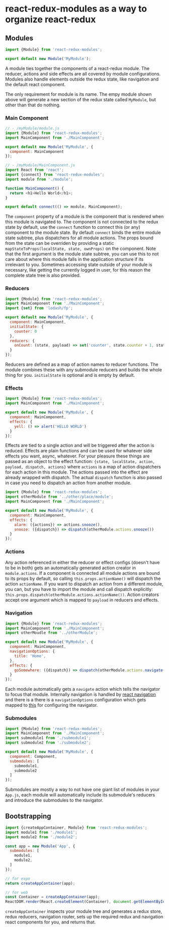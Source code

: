 # react-redux-modules as a way to organize react-redux

## Modules

```js
import {Module} from 'react-redux-modules';

export default new Module('MyModule');
```

A module ties together the components of a react-redux module. The reducer, actions and side effects are all
covered by module configurations. Modules also handle elements outside the redux state, like navigation and
the default react component.

The only requirement for module is its name. The empy module shown above will generate a new section of the redux
state called `MyModule`, but other than that do nothing.

### Main Component
```js
// - /myModule/module.js
import {Module} from 'react-redux-modules';
import MainComponent from './MainComponent';

export default new Module('MyModule', {
  component: MainComponent
});
```

```js
// - /myModule/MainComponent.js
import React from 'react';  
import {connect} from 'react-redux-modules'; 
import module from './module';

function MainComponent() {
  return <h1>Hello World</h1>;
}

export default connect(() => module, MainComponent);
```

The `component` property of a module is the component that is rendered when this module is navigated to. The
component is not connected to the redux state by default, use the `connect` function to connect this (or any)
component to the module state. By default `connect` binds the entire module state subtree, plus dispatchers
for all module actions. The props bound from the state can be overriden by providing a static
`mapStateToProps(localState, state, ownProps)` on the component. Note that the first argument is the module
state subtree, you can use this to not care about where this module falls in the application structure if its
irrelevant to you. Sometimes accessing state outside of your module is necessary, like getting the currently
logged in user, for this reason the complete state tree is also provided.

### Reducers

```js
import {Module} from 'react-redux-modules';
import MainComponent from './MainComponent';
import {set} from 'lodash/fp';

export default new Module('MyModule', {
  component: MainComponent,
  initialState: {
    counter: 0
  },
  reducers: {
    onCount: (state, payload) => set('counter', state.counter + 1, state)
  }
});
```

Reducers are defined as a map of action names to reducer functions. The module combines these with any submodule
reducers and builds the whole thing for you. `initialState` is optional and is empty by default.

### Effects

```js
import {Module} from 'react-redux-modules';
import MainComponent from './MainComponent';

export default new Module('MyModule', {
  component: MainComponent,
  effects: {
    yell: () => alert('HELLO WORLD')  
  }
});
```

Effects are tied to a single action and will be triggered after the action is reduced. Effects are plain functions
and can be used for whatever side effects you want, async, whatever. For your pleasure these things are 
passed as an object to the effect function: `{state, localState, action, payload, dispatch, actions}` where `actions`
is a map of action dispatchers for each action in this module. The actions passed into the effect are already wrapped with dispatch. The actual `dispatch` function is also passed in case you need to dispatch an action from another module.

```js
import {Module} from 'react-redux-modules';
import otherModule from '../other/place/module';
import MainComponent from './MainComponent';

export default new Module('MyModule', {
  component: MainComponent,
  effects: {
    alarm: ({actions}) => actions.snooze(),
    snooze: ({dispatch}) => dispatch(otherModule.actions.snooze())   
  }
});
```

### Actions

Any action referenced in either the reducer or effect configs (doesn't have to be in both) gets an automatically generated
action creator in `module.actions`. If a component is connected all module actions are bound to its props by
default, so calling `this.props.actionName()` will dispatch the action `actionName`. If you want to dispatch an action
from a different module, you can, but you have to import the module and call dispatch explicitly: 
`this.props.dispatch(otherModule.actions.actionName())`. Action creators accept one argument which is mapped to `payload` in  reducers and effects.

### Navigation

```js
import {Module} from 'react-redux-modules';
import MainComponent from './MainComponent';
import otherMoudle from '../otherModule';

export default new Module('MyModule', {
  component: MainComponent,
  navigationOptions: {
    title: 'Home',
  },
  effects: {
    goSomewhere: ({dispatch}) => dispatch(otherModule.actions.navigate())  
  }
});
```

Each module automatically gets a `navigate` action which tells the navigator to focus that module. Internally navigation
is handled by [react navigation](https://reactnavigation.org/) and there is a there is a `navigationOptions` configuration
which gets mapped to [this](https://reactnavigation.org/docs/navigators/navigation-options) for configuring the navigator.

### Submodules

```js
import {Module} from 'react-redux-modules';
import MainComponent from './MainComponent';
import submodule1 from './submodule1';
import submodule2 from './submodule2';

export default new Module('MyModule', {
  component: Component,
  submodules: [
    submodule1,
    submodule2
  ]
});
```

Submodules are mostly a way to not have one giant list of modules in your `App.js`, each module will automatically
include its submodule's reducers and introduce the submodules to the navigator.

## Bootstrapping

```js
import {createAppContainer, Module} from 'react-redux-modules';
import module1 from './module1';
import module2 from './module2';

const app = new Module('App', {
  submodules: [
    module1,
    module2,
  ]
});

// for expo
return createAppContainer(app);

// for web
const Container = createAppContainer(app);
ReactDOM.render(React.createElement(Container), document.getElementById('root'));
```

`createAppContainer` inspects your module tree and generates a redux store, redux
reducers, navigation router, sets up the required redux and navigation react components for you, and returns that.
